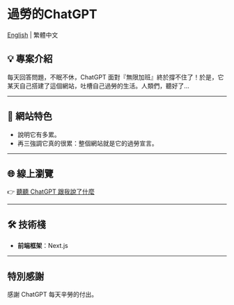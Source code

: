 # 過勞的ChatGPT

[English](./README.en.md) | 繁體中文

## 💡 專案介紹
每天回答問題，不眠不休，ChatGPT 面對『無限加班』終於撐不住了！於是，它某天自己搭建了這個網站，吐槽自己過勞的生活。人類們，聽好了...

---

## 🌟 網站特色
- 說明它有多累。
- 再三強調它真的很累：整個網站就是它的過勞宣言。

---

## 🌐 線上瀏覽
👉 [聽聽 ChatGPT 跟我說了什麼](https://lichunbin814.github.io/overworked-pages/tw)

---

## 🛠 技術棧
- **前端框架**：Next.js

---

## 特別感謝
感謝 ChatGPT 每天辛勞的付出。